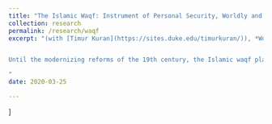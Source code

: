 ```yaml
---
title: "The Islamic Waqf: Instrument of Personal Security, Worldly and Otherworldly"
collection: research
permalink: /research/waqf
excerpt: "(with [Timur Kuran](https://sites.duke.edu/timurkuran/)), *Working Paper*


Until the modernizing reforms of the 19th century, the Islamic waqf played a massively important role in the economy of the Middle East, the Balkans, and North Africa. Formally, it was a trust that an individual established in perpetuity to provide some service through the income of endowed assets. Most case studies of this institution focus on the largest waqfs, and especially on those founded by ruling families. For this reason, they give the impression that the waqf was primarily an instrument of social service, charity, generosity, and piety. Using a huge original data set covering the period 1500-1900, we challenge this common generalization. The data set draws on the records of Islamic courts in Istanbul—over the analyzed period, the Ottoman capital and the leading economic hub of the Eastern Mediterranean. The city’s largest waqfs were established by high elites to provide social services now supplied by municipalities or charitable corporations. Examples include those supporting hospitals, colleges, and major soup kitchens. But the typical waqf, whose endowment and architectural footprint were more modest, was established primarily to provide material security to its founder. As a rule, piety played a much smaller role than the literature tends to convey. In a social setting characterized by weak property rights and a biased legal system, economically vulnerable demographic groups tended to use waqfs as instruments of material security. Such groups included commoners and females.

"
date: 2020-03-25

---
```

]